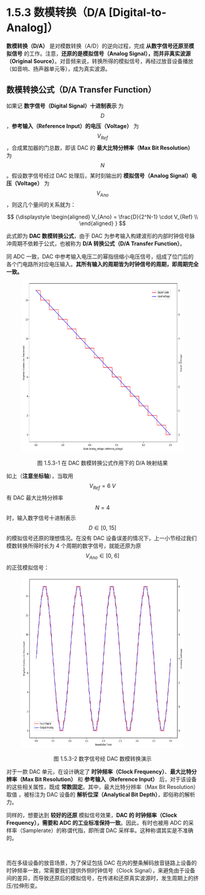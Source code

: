 
# 1.5.3 数模转换（D/A [Digital-to-Analog]）

**数模转换（D/A）** 是对模数转换（A/D）的逆向过程，完成 **从数字信号还原至模拟信号** 的工作。注意，**还原的是模拟信号（Analog Signal），而并非真实波源（Original Source）**。对音频来说，转换所得的模拟信号，再经过放音设备播放（如音响、扬声器单元等），成为真实波源。

## **数模转换公式（D/A Transfer Function）**

如果记 **数字信号（Digital Signal）十进制表示** 为 $$D$$ ，**参考输入（Reference Input）的电压（Voltage）** 为 $$V_{Ref}$$ ，合成累加器的门总数，即该 DAC 的 **最大比特分辨率（Max Bit Resolution）** 为 $$N$$ 。假设数字信号经过 DAC 处理后，某时刻输出的 **模拟信号（Analog Signal）电压（Voltage）** 为 $$V_{Ano}$$ ，则这几个量间的关系就为：

$$
{\displaystyle 
 \begin{aligned}
   V_{Ano} = \frac{D}{2^N-1} \cdot V_{Ref} \\
 \end{aligned}
}
$$

此式即为 **DAC 数模转换公式**，由于 DAC 为参考输入构建波形的内部时钟信号脉冲周期不依赖于公式，也被称为 **D/A 转换公式（D/A Transfer Function）**。

同 ADC 一致，DAC 中参考输入电压二的幂指倍缩小电压信号，组成了位门后的各个门电路所对应电压输入。**其所有输入的周期皆为时钟信号的周期，即周期完全一致。**

<center>
<figure>
   <img  
      width = "600" height = "450"
      src="../../Pictures/ADDA_DA_mapping.png" alt="">
    <figcaption>
      <p>图 1.5.3-1 在 DAC 数模转换公式作用下的 D/A 映射结果</p>
   </figcaption>
</figure>
</center>

如上（**注意坐标轴**），当取用 $$V_{Ref} = 6\ V$$ 有 DAC 最大比特分辨率 $$N = 4$$ 时，输入数字信号十进制表示 $$D \in[0,\ 15]$$ 的模拟信号还原的理想情况。在没有 DAC 设备误差的情况下，上一小节经过我们模数转换所得时长为 4 个周期的数字信号，就能还原为原 $$V_{Ano} \in[0,\ 6]$$ 的正弦模拟信号：

<center>
<figure>
   <img  
      width = "600" height = "450"
      src="../../Pictures/ADDA_DA_example_0.png" alt="">
    <figcaption>
      <p>图 1.5.3-2 数字信号经 DAC 数模转换演示</p>
   </figcaption>
</figure>
</center>

对于一款 DAC 单元，在设计确定了 **时钟频率（Clock Frequency）**、**最大比特分辨率（Max Bit Resolution）** 和 **参考输入（Reference Input）** 后，对于该设备的这些相关属性，既成 **常数固定**。其中，最大比特分辨率（Max Bit Resolution）取值  ，被标注为 DAC 设备的 **解析位深（Analytical Bit Depth）**，即俗称的解析力。

同样的，想要达到 **较好的还原** 模拟信号效果，**DAC 的 时钟频率（Clock Frequency），需要和 ADC 的工业标准保持一致**。因此，有时也被用 ADC 的采样率（Samplerate）的称谓代指，即所谓 DAC 采样率。这种称谓其实是不准确的。

<br>

而在多级设备的放音场景，为了保证包括 DAC 在内的整条解码放音链路上设备的时钟频率一致，常需要我们提供外侧时钟信号（Clock Signal），来避免由于设备间的差异，而导致还原后的模拟信号，在传递和还原真实波源时，发生周期上的挤压/拉伸形变。


[ref]: References_1.md